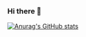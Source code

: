 ### Hi there 👋


[![Anurag's GitHub stats](https://github-readme-stats.vercel.app/api?username=MelihYuvaci)](https://github.com/anuraghazra/github-readme-stats)
